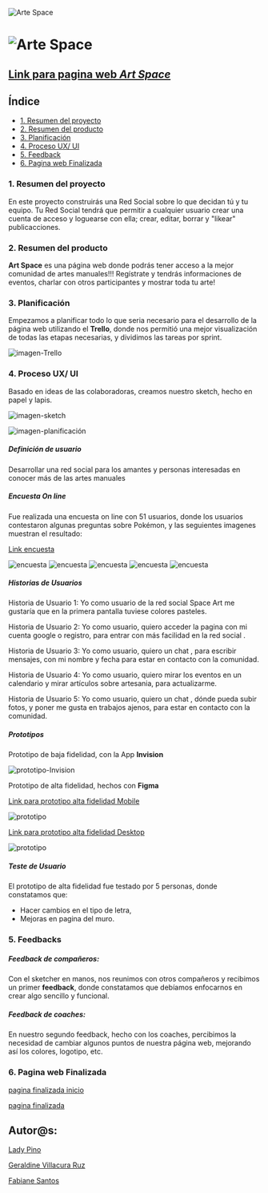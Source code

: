  
  ![Arte Space](./img/geri1.jpg)
 # **![Arte Space](./img/arte-space-logo.png)**


## [Link para pagina web *Art Space*](https://fabianesantos.github.io/SCL014-social-network/src/index.html#/inicio-sesion)




## **Índice**

* [1. Resumen del proyecto](#1-resumen-del-proyecto)
* [2. Resumen del producto](#2-resumen-del-producto)
* [3. Planificación](#3-planificacion)
* [4. Proceso UX/ UI](#4-proceso-de-ux)
* [5. Feedback](#5-feedback)
* [6. Pagina web Finalizada](#7-checklist)

### **1. Resumen del proyecto**

En este proyecto construirás una Red Social sobre lo que decidan tú y tu equipo. Tu Red Social tendrá que permitir a cualquier usuario crear una cuenta de acceso y loguearse con ella; crear, editar, borrar y "likear" publicacciones.
### **2. Resumen del producto**

**Art Space** es una página web donde podrás tener acceso a la mejor comunidad de artes manuales!!! Regístrate y tendrás informaciones de eventos, charlar con otros participantes y mostrar toda tu arte!

### **3. Planificación**

Empezamos a planificar todo lo que seria necesario para el desarrollo de la página web utilizando el **Trello**, donde nos permitió una mejor visualización de todas las etapas necesarias, y dividimos las tareas por sprint.

![imagen-Trello](./img/imagen-trello.png)

### **4. Proceso UX/ UI**

 Basado en ideas de las colaboradoras, creamos nuestro sketch, hecho en papel y lapis.

![imagen-sketch](./img/sketch.png)

![imagen-planificación](./img/planificacion.png)


 ##### Definición de usuario

 Desarrollar una red social para los amantes y personas interesadas en conocer más de las artes manuales



##### Encuesta On line

Fue realizada una encuesta on line con 51 usuarios, donde los usuarios contestaron algunas preguntas sobre Pokémon, y las seguientes imagenes muestran el resultado:
 
 [Link encuesta](https://forms.gle/Jvd9dt2jZp2uJVbT7)

![encuesta](./img/encuesta1.png)
![encuesta](./img/encuesta2.png)
![encuesta](./img/encuesta3.png)
![encuesta](./img/encuesta4.png)
![encuesta](./img/encuesta5.png)




##### Historias de Usuarios

Historia de Usuario 1: Yo como usuario de la red social Space Art me gustaría que en la primera pantalla tuviese colores pasteles.

Historia de Usuario 2: Yo como usuario, quiero acceder la pagina con mi cuenta google o registro, para entrar con más facilidad en la red social .

Historia de Usuario 3: Yo como usuario, quiero un chat , para escribir mensajes, con mi nombre y fecha para estar en contacto con la comunidad.

Historia de Usuario 4: Yo como usuario, quiero mirar los eventos en un calendario y mirar artículos sobre artesania, para actualizarme.

Historia de Usuario 5: Yo como usuario, quiero un chat , dónde pueda subir fotos, y poner me gusta en trabajos ajenos, para estar en contacto con la comunidad.



##### Prototipos

Prototipo de baja fidelidad, con la App **Invision**

![prototipo-Invision](./img/free-hand-invision.png)

Prototipo de alta fidelidad, hechos con **Figma** 

[Link para prototipo alta fidelidad Mobile](https://www.figma.com/proto/glEilOzjC5zxt7sToRUXQ7/Untitled?node-id=43%3A1&scaling=min-zoom) 

![prototipo](./img/figma-mobile.png)

[Link para prototipo alta fidelidad Desktop](https://www.figma.com/proto/glEilOzjC5zxt7sToRUXQ7/Untitled?node-id=21%3A4&scaling=min-zoom)

![prototipo](./img/figma-desktop.png)




##### Teste de Usuario

El prototipo de alta fidelidad fue testado por 5 personas, donde constatamos que:

- Hacer cambios en el tipo de letra,
- Mejoras en pagina del muro.


### **5. Feedbacks**  

##### Feedback de compañeros:

Con el sketcher en manos, nos reunimos con otros compañeros y recibimos un primer **feedback**, donde constatamos que debíamos enfocarnos en crear algo sencillo y funcional.

##### Feedback de coaches:

En nuestro segundo feedback, hecho con los coaches, percibimos la necesidad de cambiar algunos puntos de nuestra página web, mejorando así los colores, logotipo, etc.



### **6. Pagina web Finalizada**

[pagina finalizada inicio]()


[pagina finalizada]()





## Autor@s:

  [Lady Pino](https://github.com/Ladypino?tab=repositories)
  
  
  [Geraldine Villacura Ruz](https://github.com/gvillacura?tab=repositories)


  [Fabiane Santos](https://github.com/FabianeSantos?tab=repositories)
  
